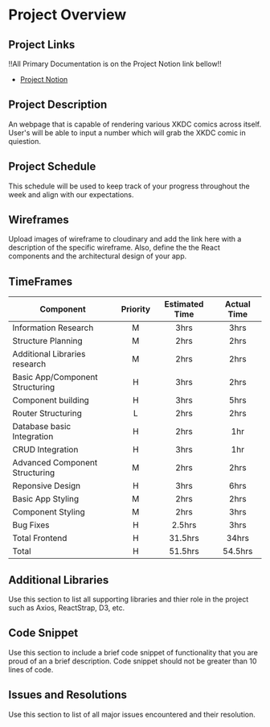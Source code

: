 # Project Overview

## Project Links
!!All Primary Documentation is on the Project Notion link bellow!!


- [Project Notion](https://www.notion.so/FRIZZY-Inc-39ef0fa68a7747da86cc497b05a13d33)


## Project Description

An webpage that is capable of rendering various XKDC comics across itself. User's will be able to input a number which will grab the XKDC comic in quiestion. 



## Project Schedule

This schedule will be used to keep track of your progress throughout the week and align with our expectations.  





## Wireframes

Upload images of wireframe to cloudinary and add the link here with a description of the specific wireframe. Also, define the the React components and the architectural design of your app.





## TimeFrames

| Component | Priority | Estimated Time | Actual Time |
| --- | :---: |  :---: | :---: |
| Information Research | M | 3hrs|3hrs| 
| Structure Planning | M | 2hrs|2hrs| 
| Additional Libraries research| M | 2hrs|2hrs| 
| Basic App/Component Structuring| H | 3hrs|2hrs| 
| Component building| H | 3hrs|5hrs|  
| Router Structuring | L | 2hrs|2hrs|  
| Database basic Integration | H | 2hrs|1hr| 
| CRUD Integration| H | 3hrs|1hr| 
| Advanced Component Structuring| M | 2hrs|2hrs|   
| Reponsive Design| H | 3hrs|6hrs| 
| Basic App Styling| M | 2hrs|2hrs| 
| Component Styling| M | 2hrs|3hrs| 
| Bug Fixes | H | 2.5hrs|3hrs| 
| Total Frontend | H | 31.5hrs|34hrs|  
| Total | H | 51.5hrs| 54.5hrs | 

## Additional Libraries
 Use this section to list all supporting libraries and thier role in the project such as Axios, ReactStrap, D3, etc. 



## Code Snippet

Use this section to include a brief code snippet of functionality that you are proud of an a brief description.  Code snippet should not be greater than 10 lines of code. 



## Issues and Resolutions
 Use this section to list of all major issues encountered and their resolution.

#### 






